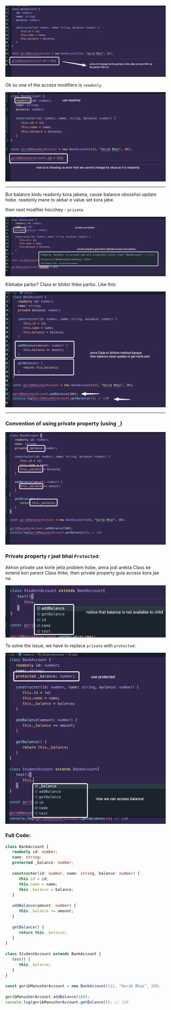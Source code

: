 ![alt text](image-7.png)

Ok so one of the access modifiers is `readonly`

![alt text](image-8.png)

---

But balance kintu readonly kora jabena, cause balance obosshoi update hobe. readonly mane to akbar e value set kora jabe.

then next modifier hocchey - `private`

![alt text](image-9.png)

Kibhabe parbo? Class er bhitor thike parbo. Like this:

![alt text](image-10.png)

---

### Convention of using private property (using `_`)

![alt text](image-11.png)

### Private property r jaat bhai `Protected`:

Akhon private use korle jeita problem hobe, amra jodi arekta Class ke extend kori parent Class thike, then private property gula access kora jae na.

![alt text](image-12.png)

To solve the issue, we have to replace `private` with `protected`:

![alt text](image-13.png)

### Full Code:

```ts
class BankAccount {
   readonly id: number;
   name: string;
   protected _balance: number;

   constructor(id: number, name: string, balance: number) {
      this.id = id;
      this.name = name;
      this._balance = balance;
   }

   addBalance(amount: number) {
      this._balance += amount;
   }

   getBalance() {
      return this._balance;
   }
}

class StudentAccount extends BankAccount {
   test() {
      this._balance;
   }
}

const goribManusherAccount = new BankAccount(111, "Gorib Bhai", 20);

goribManusherAccount.addBalance(100);
console.log(goribManusherAccount.getBalance()); // 120
```
